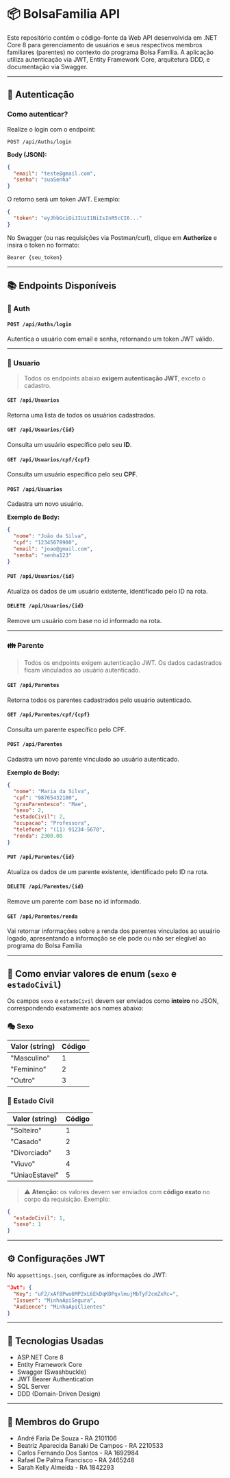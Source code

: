 # 📦 BolsaFamilia API

Este repositório contém o código-fonte da Web API desenvolvida em .NET Core 8 para gerenciamento de usuários e seus respectivos membros familiares (parentes) no contexto do programa Bolsa Família. A aplicação utiliza autenticação via JWT, Entity Framework Core, arquitetura DDD, e documentação via Swagger.

---

## 🔐 Autenticação

### Como autenticar?

Realize o login com o endpoint:

```
POST /api/Auths/login
```

**Body (JSON):**

```json
{
  "email": "teste@gmail.com",
  "senha": "suaSenha"
}
```

O retorno será um token JWT. Exemplo:

```json
{
  "token": "eyJhbGciOiJIUzI1NiIsInR5cCI6..."
}
```

No Swagger (ou nas requisições via Postman/curl), clique em **Authorize** e insira o token no formato:

```
Bearer {seu_token}
```

---

## 📚 Endpoints Disponíveis

### 🔐 Auth

#### `POST /api/Auths/login`

Autentica o usuário com email e senha, retornando um token JWT válido.

---

### 👤 Usuario

> Todos os endpoints abaixo **exigem autenticação JWT**, exceto o cadastro.

#### `GET /api/Usuarios`

Retorna uma lista de todos os usuários cadastrados.

#### `GET /api/Usuarios/{id}`

Consulta um usuário específico pelo seu **ID**.

#### `GET /api/Usuarios/cpf/{cpf}`

Consulta um usuário específico pelo seu **CPF**.

#### `POST /api/Usuarios`

Cadastra um novo usuário.

**Exemplo de Body:**

```json
{
  "nome": "João da Silva",
  "cpf": "12345678900",
  "email": "joao@gmail.com",
  "senha": "senha123"
}
```

#### `PUT /api/Usuarios/{id}`

Atualiza os dados de um usuário existente, identificado pelo ID na rota.

#### `DELETE /api/Usuarios/{id}`

Remove um usuário com base no id informado na rota.

---

### 👪 Parente

> Todos os endpoints exigem autenticação JWT. Os dados cadastrados ficam vinculados ao usuário autenticado.

#### `GET /api/Parentes`

Retorna todos os parentes cadastrados pelo usuário autenticado.

#### `GET /api/Parentes/cpf/{cpf}`

Consulta um parente específico pelo CPF.

#### `POST /api/Parentes`

Cadastra um novo parente vinculado ao usuário autenticado.

**Exemplo de Body:**

```json
{
  "nome": "Maria da Silva",
  "cpf": "98765432100",
  "grauParentesco": "Mae",
  "sexo": 2,
  "estadoCivil": 2,
  "ocupacao": "Professora",
  "telefone": "(11) 91234-5678",
  "renda": 2300.00
}
```

#### `PUT /api/Parentes/{id}`

Atualiza os dados de um parente existente, identificado pelo ID na rota.

#### `DELETE /api/Parentes/{id}`

Remove um parente com base no id informado.

#### `GET /api/Parentes/renda`

Vai retornar informações sobre a renda dos parentes vinculados ao usuário logado, apresentando a informação se ele pode ou não ser elegível ao programa do Bolsa Família

---

## 📘 Como enviar valores de enum (`sexo` e `estadoCivil`)

Os campos `sexo` e `estadoCivil` devem ser enviados como **inteiro** no JSON, correspondendo exatamente aos nomes abaixo:

### 🎭 Sexo

| Valor (string) | Código |
|----------------|--------|
| "Masculino"    | 1      |
| "Feminino"     | 2      |
| "Outro"        | 3      |

### 💍 Estado Civil

| Valor (string)  | Código |
|-----------------|--------|
| "Solteiro"      | 1      |
| "Casado"        | 2      |
| "Divorciado"    | 3      |
| "Viuvo"         | 4      |
| "UniaoEstavel"  | 5      |

> ⚠️ **Atenção:** os valores devem ser enviados com **código exato** no corpo da requisição. Exemplo:

```json
{
  "estadoCivil": 1,
  "sexo": 1
}
```

---

## ⚙️ Configurações JWT

No `appsettings.json`, configure as informações do JWT:

```json
"Jwt": {
  "Key": "uF2/xAf8Pwo6MP2xL6EkDqKDPqxlmujMbTyF2cmZxRc=",
  "Issuer": "MinhaApiSegura",
  "Audience": "MinhaApiClientes"
}
```

---

## 🚀 Tecnologias Usadas

- ASP.NET Core 8
- Entity Framework Core
- Swagger (Swashbuckle)
- JWT Bearer Authentication
- SQL Server
- DDD (Domain-Driven Design)

---

## 👥 Membros do Grupo

- André Faria De Souza - RA 2101106
- Beatriz Aparecida Banaki De Campos - RA 2210533
- Carlos Fernando Dos Santos - RA 1692984
- Rafael De Palma Francisco - RA 2465248
- Sarah Kelly Almeida - RA 1842293
